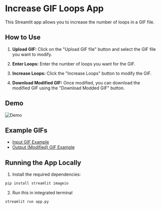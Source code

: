 # Increase GIF Loops App

This Streamlit app allows you to increase the number of loops in a GIF file.

## How to Use

1. **Upload GIF:** Click on the "Upload GIF file" button and select the GIF file you want to modify.

2. **Enter Loops:** Enter the number of loops you want for the GIF.

3. **Increase Loops:** Click the "Increase Loops" button to modify the GIF.

4. **Download Modified GIF:** Once modified, you can download the modified GIF using the "Download Modded GIF" button.

## Demo

![Demo](demo.gif)

## Example GIFs

- [Input GIF Example](input.gif)
- [Output (Modified) GIF Example](output.gif)

## Running the App Locally

1. Install the required dependencies:

```bash
pip install streamlit imageio
```
2. Run this in integrated terminal

```bash
streamlit run app.py
```